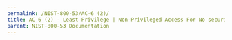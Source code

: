 ```yaml
---
permalink: /NIST-800-53/AC-6 (2)/
title: AC-6 (2) - Least Privilege | Non-Privileged Access For No security Functions
parent: NIST-800-53 Documentation
---
```


